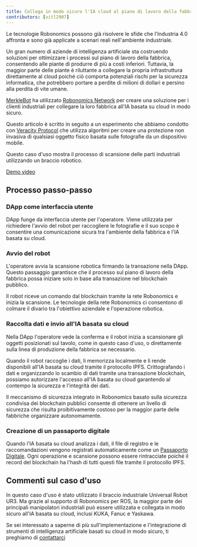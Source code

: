 ```yaml
---
title: Collega in modo sicuro l'IA cloud al piano di lavoro della fabbrica
contributors: [vitl2907]
---
```


Le tecnologie Robonomics possono già risolvere le sfide che l'Industria 4.0 affronta e sono già applicate a scenari reali nell'ambiente industriale.

Un gran numero di aziende di intelligenza artificiale sta costruendo soluzioni per ottimizzare i processi sul piano di lavoro della fabbrica, consentendo alle piante di produrre di più a costi inferiori. Tuttavia, la maggior parte delle piante è riluttante a collegare la propria infrastruttura direttamente al cloud poiché ciò comporta potenziali rischi per la sicurezza informatica, che potrebbero portare a perdite di milioni di dollari e persino alla perdita di vite umane.

[MerkleBot](https://merklebot.com) ha utilizzato [Robonomics Network](https://robonomics.network) per creare una soluzione per i clienti industriali per collegare la loro fabbrica all'IA basata su cloud in modo sicuro.

Questo articolo è scritto in seguito a un esperimento che abbiamo condotto con [Veracity Protocol](https://www.veracityprotocol.org/) che utilizza algoritmi per creare una protezione non invasiva di qualsiasi oggetto fisico basata sulle fotografie da un dispositivo mobile.

Questo caso d'uso mostra il processo di scansione delle parti industriali utilizzando un braccio robotico.

[Demo video](https://youtu.be/8AL70LFVX5w)

## Processo passo-passo

### DApp come interfaccia utente

<!-- ![](../images/google-play-store.gif) -->
<!-- <img src="../images/google-play-store.gif" /> -->
<robo-wiki-picture src="google-play-store.gif" />

DApp funge da interfaccia utente per l'operatore. Viene utilizzata per richiedere l'avvio del robot per raccogliere le fotografie e il suo scopo è consentire una comunicazione sicura tra l'ambiente della fabbrica e l'IA basata su cloud.

### Avvio del robot

<!-- ![](../images/Veracity_Protocol_Transaction.gif) -->
<!-- <img src="../images/Veracity_Protocol_Transaction.gif" /> -->
<robo-wiki-picture src="Veracity_Protocol_Transaction.gif" />

L'operatore avvia la scansione robotica firmando la transazione nella DApp. Questo passaggio garantisce che il processo sul piano di lavoro della fabbrica possa iniziare solo in base alla transazione nel blockchain pubblico.

Il robot riceve un comando dal blockchain tramite la rete Robonomics e inizia la scansione. Le tecnologie della rete Robonomics ci consentono di colmare il divario tra l'obiettivo aziendale e l'operazione robotica.

### Raccolta dati e invio all'IA basata su cloud

Nella DApp l'operatore vede la conferma e il robot inizia a scansionare gli oggetti posizionati sul tavolo, come in questo caso d'uso, o direttamente sulla linea di produzione della fabbrica se necessario.

<!-- ![](../images/Veracity_Protocol_Lancio.gif) -->
<!-- <img src="../images/Veracity_Protocol_Launch.gif" /> -->
<robo-wiki-picture src="Veracity_Protocol_Launch.gif" />


Quando il robot raccoglie i dati, li memorizza localmente e li rende disponibili all'IA basata su cloud tramite il protocollo IPFS. Crittografando i dati e organizzando lo scambio di dati tramite una transazione blockchain, possiamo autorizzare l'accesso all'IA basata su cloud garantendo al contempo la sicurezza e l'integrità dei dati.

Il meccanismo di sicurezza integrato in Robonomics basato sulla sicurezza condivisa dei blockchain pubblici consente di ottenere un livello di sicurezza che risulta proibitivamente costoso per la maggior parte delle fabbriche organizzare autonomamente.

### Creazione di un passaporto digitale

Quando l'IA basata su cloud analizza i dati, il file di registro e le raccomandazioni vengono registrati automaticamente come un [Passaporto Digitale](https://wiki.robonomics.network/docs/create-digital-identity-run-by-ethereum/). Ogni operazione e scansione possono essere rintracciate poiché il record del blockchain ha l'hash di tutti questi file tramite il protocollo IPFS.

## Commenti sul caso d'uso

In questo caso d'uso è stato utilizzato il braccio industriale Universal Robot UR3. Ma grazie al supporto di Robonomics per ROS, la maggior parte dei principali manipolatori industriali può essere utilizzata e collegata in modo sicuro all'IA basata su cloud, inclusi KUKA, Fanuc e Yaskawa.

Se sei interessato a saperne di più sull'implementazione e l'integrazione di strumenti di intelligenza artificiale basati su cloud in modo sicuro, ti preghiamo di [contattarci](mailto:v@merklebot.com)

